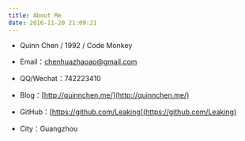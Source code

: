 ```yaml
---
title: About Me
date: 2016-11-20 21:09:21
---
```


- Quinn Chen / 1992 / Code Monkey

- Email：chenhuazhaoao@gmail.com

- QQ/Wechat：742223410

- Blog：[http://quinnchen.me/](http://quinnchen.me/)

- GitHub：[https://github.com/Leaking](https://github.com/Leaking)

- City：Guangzhou
